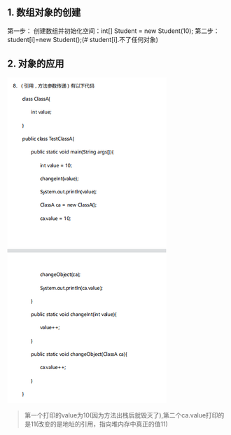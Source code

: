 ##  1. 数组对象的创建
第一步： 创建数组并初始化空间：int[] Student = new Student(10);
第二步：student[i]=new Student();(# student[i].不了任何对象)
## 2. 对象的应用
![地球大爆炸](img/%E5%9C%B0%E7%90%83%E5%A4%A7%E7%88%86%E7%82%B8.png)
> 第一个打印的value为10(因为方法出栈后就毁灭了),第二个ca.value打印的是11(改变的是地址的引用，指向堆内存中真正的值11)